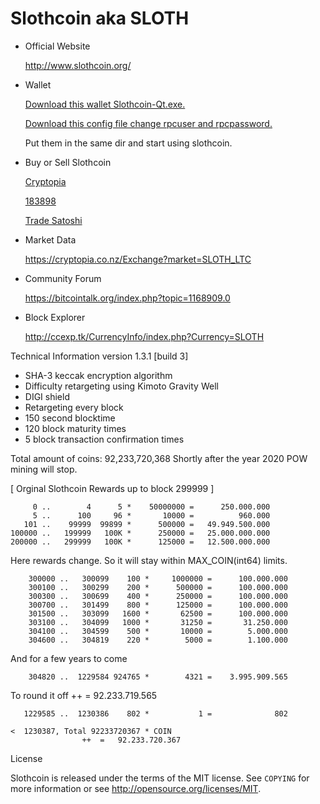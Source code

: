 Slothcoin aka SLOTH
===================

- Official Website

   http://www.slothcoin.org/
   
- Wallet

   [Download this wallet Slothcoin-Qt.exe.](http://www.slothcoin.org/Slothcoin-Qt.exe)
   
   [Download this config file change rpcuser and rpcpassword.](http://www.slothcoin.org/slothcoin.conf)
   
   Put them in the same dir and start using slothcoin. 

- Buy or Sell Slothcoin

   [Cryptopia](https://www.cryptopia.co.nz/Register?referrer=lolsilent)
   
   [183898](https://www.183898.com/)  
   
   [Trade Satoshi](https://tradesatoshi.com/Exchange/?market=SLOTH_LTC)

- Market Data

   https://cryptopia.co.nz/Exchange?market=SLOTH_LTC

- Community Forum

   https://bitcointalk.org/index.php?topic=1168909.0

- Block Explorer

   http://ccexp.tk/CurrencyInfo/index.php?Currency=SLOTH


Technical Information version 1.3.1 [build 3]

+ SHA-3 keccak encryption algorithm
+ Difficulty retargeting using Kimoto Gravity Well
+ DIGI shield
+ Retargeting every block
+ 150 second blocktime
+ 120 block maturity times
+ 5 block transaction confirmation times

Total amount of coins: 92,233,720,368
Shortly after the year 2020 POW mining will stop.

[ Orginal Slothcoin Rewards up to block 299999 ]

	     0 ..        4      5 *    50000000 =	   250.000.000
	     5 ..      100     96 *       10000	=	       960.000
	   101 ..    99999  99899 *      500000	=	49.949.500.000
	100000 ..   199999   100K *      250000 =	25.000.000.000
	200000 ..   299999   100K *      125000	=	12.500.000.000

Here rewards change. So it will stay within MAX_COIN(int64) limits.

        300000 ..   300099    100 *     1000000 =	   100.000.000
        300100 ..   300299    200 *      500000	=	   100.000.000
        300300 ..   300699    400 *      250000	=	   100.000.000
        300700 ..   301499    800 *      125000	=	   100.000.000
        301500 ..   303099   1600 *       62500	=	   100.000.000
        303100 ..   304099   1000 *       31250 =	    31.250.000
        304100 ..   304599    500 *       10000 =	     5.000.000
        304600 ..   304819    220 *        5000 =	     1.100.000

And for a few years to come

        304820 ..  1229584 924765 *        4321 =	 3.995.909.565

To round it off				++	=	92.233.719.565

       1229585 ..  1230386    802 *           1	=	           802

    <  1230387, Total 92233720367 * COIN	
					++	=	92.233.720.367

License

Slothcoin is released under the terms of the MIT license. See `COPYING` for more
information or see http://opensource.org/licenses/MIT.

